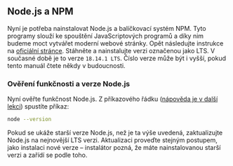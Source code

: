 ## Node.js a NPM

Nyní je potřeba nainstalovat Node.js a balíčkovací systém NPM. Tyto programy slouží ke spouštění JavaScriptových programů a díky nim budeme moct vytvářet moderní webové stránky. Opět následujte instrukce na [oficiální stránce](https://nodejs.org). Stáhněte a nainstalujte verzi označenou jako LTS. V současné době je to verze `18.14.1 LTS`. Číslo verze může být i vyšší, pokud tento manuál čtete někdy v budoucnosti.

### Ověření funkčnosti a verze Node.js
Nyní ověřte funkčnost Node.js. Z příkazového řádku ([nápověda je v další lekci](https://kodim.cz/kurzy/daweb/priprava/klavesnice-terminal/terminal)) spustíte příkaz:

```bash
node --version
```

Pokud se ukáže starší verze Node.js, než je ta výše uvedená, zaktualizujte Node.js na nejnovější LTS verzi. Aktualizaci proveďte stejným postupem, jako instalaci nové verze – instalátor pozná, že máte nainstalovanou starší verzi a zařídí se podle toho.
